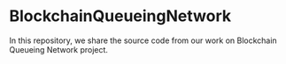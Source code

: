# BlockchainQueueingNetwork

In this repository, we share the source code from our work on Blockchain Queueing Network project.
